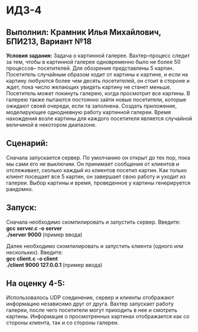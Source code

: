# ИДЗ-4
## Выполнил: Крамник Илья Михайлович, БПИ213, Вариант №18
**Условия задания:** Задача о картинной галерее. Вахтер–процесс следит за тем,
чтобы в картинной галерее одновременно было не более 50 процессов–
посетителей. Для обозрения представлены 5 картин. Посетитель
случайным образом ходит от картины к картине, и если на картину любуются более чем десять посетителей, он стоит в стороне
и ждет, пока число желающих увидеть картину не станет меньше.
Посетитель может покинуть галерею, когда просмотрит все картины. В галерею также пытаются постоянно зайти новые посетители, которые ожидают своей очереди, если та заполнена. Создать
приложение, моделирующее однодневную работу картинной галереи. Время нахождения возле картины для каждого посетителя является случайной величиной в некотором диапазоне.
 
 ## Сценарий:  
Сначала запускается сервер. По умолчанию он открыт до тех пор, пока мы сами его не выключим. Он принимает сообщения от клиентов и отслеживает, сколько каждый из клиентов посетил картин. Как только клиент посещает все 5 картин, он завершает свою работу и уходит из галереи. Выбор картины и время, проведенное у картины генерируется рандомно.

 ## Запуск:  
Сначала необходимо скомпилировать и запустить сервер. Введите:  
<b> gcc server.c -o server </b>    
<b> ./server 9000 </b> (пример ввода)

Далее необходимо скомпилировать и запустить клиента (одного или нескольких). Введите:  
<b> gcc client.c -o client </b>  
<b> ./client 9000 127.0.0.1 </b> (пример ввода)
 
## На оценку 4-5:  
Использовалось UDP соединение, сервер и клиенты отображают информацию независимо друг от друга. Вахтер запускает работу галереи, после чего посетители могут приходить в нее и смотреть картины. Информация о просмотренных картинах отображается как со стороны клиента, так и со стороны галереи.

